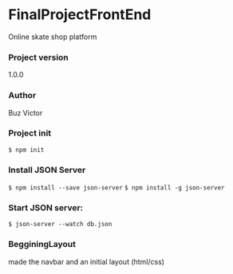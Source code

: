 # FinalProjectFrontEnd
Online skate shop platform

### Project version
1.0.0

### Author
Buz Victor

### Project init
`$ npm init`

### Install JSON Server
`$ npm install --save json-server`
`$ npm install -g json-server`

### Start JSON server:
`$ json-server --watch db.json`

### BegginingLayout
made the navbar and an initial layout (html/css)
